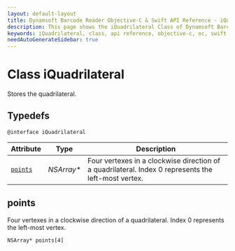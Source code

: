```yaml
---
layout: default-layout
title: Dynamsoft Barcode Reader Objective-C & Swift API Reference - iQuadrilateral Class
description: This page shows the iQuadrilateral Class of Dynamsoft Barcode Reader for iOS SDK.
keywords: iQuadrilateral, class, api reference, objective-c, oc, swift
needAutoGenerateSidebar: true
---
```



# Class iQuadrilateral

Stores the quadrilateral.  

## Typedefs

```objc
@interface iQuadrilateral 
```  

| Attribute | Type | Description |
|---------- | ---- | ----------- |
| [`points`](#points) | *NSArray\** | Four vertexes in a clockwise direction of a quadrilateral. Index 0 represents the left-most vertex. |

## points

Four vertexes in a clockwise direction of a quadrilateral. Index 0 represents the left-most vertex.

```objc
NSArray* points[4]
```
